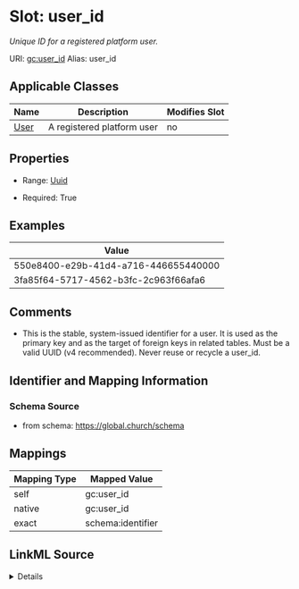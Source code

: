 

# Slot: user_id 


_Unique ID for a registered platform user._





URI: [gc:user_id](https://global.church/schema/user_id)
Alias: user_id

<!-- no inheritance hierarchy -->





## Applicable Classes

| Name | Description | Modifies Slot |
| --- | --- | --- |
| [User](User.md) | A registered platform user |  no  |







## Properties

* Range: [Uuid](Uuid.md)

* Required: True






## Examples

| Value |
| --- |
| 550e8400-e29b-41d4-a716-446655440000 |
| 3fa85f64-5717-4562-b3fc-2c963f66afa6 |

## Comments

* This is the stable, system-issued identifier for a user.
It is used as the primary key and as the target of foreign keys in related tables.
Must be a valid UUID (v4 recommended). Never reuse or recycle a user_id.


## Identifier and Mapping Information







### Schema Source


* from schema: https://global.church/schema




## Mappings

| Mapping Type | Mapped Value |
| ---  | ---  |
| self | gc:user_id |
| native | gc:user_id |
| exact | schema:identifier |




## LinkML Source

<details>
```yaml
name: user_id
description: Unique ID for a registered platform user.
comments:
- 'This is the stable, system-issued identifier for a user.

  It is used as the primary key and as the target of foreign keys in related tables.

  Must be a valid UUID (v4 recommended). Never reuse or recycle a user_id.

  '
examples:
- value: 550e8400-e29b-41d4-a716-446655440000
  description: Example UUID for a user record.
- value: 3fa85f64-5717-4562-b3fc-2c963f66afa6
  description: Another valid UUID.
from_schema: https://global.church/schema
exact_mappings:
- schema:identifier
rank: 1000
identifier: true
alias: user_id
domain_of:
- User
range: uuid
required: true

```
</details>